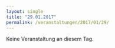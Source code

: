 ```yaml
---
layout: single
title: "29.01.2017"
permalink: /veranstaltungen/2017/01/29/
---
```


Keine Veranstaltung an diesem Tag.
